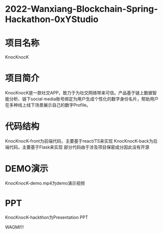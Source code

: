 # 2022-Wanxiang-Blockchain-Spring-Hackathon-0xYStudio

# 项目名称
KnocKnocK
# 项目简介
KnocKnocK是一款社交APP，致力于为社交网络带来可信。产品基于链上数据智能分析、链下social media账号绑定为用户生成个性化的数字身份名片，帮助用户在多种线上线下场景展示自己的数字Profile。
# 代码结构
KnocKnocK-front为前端代码，主要基于react/TS来实现
KnocKnocK-back为后端代码，主要基于Flask来实现
部分代码由于涉及项目保密成分因此没有开源
# DEMO演示
KnocKnocK-demo.mp4为demo演示视频
# PPT
KnocKnocK-hackthon为Presentation PPT


WAGMI!!!
